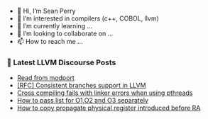 - 👋 Hi, I’m Sean Perry
- 👀 I’m interested in compilers (c++, COBOL, llvm)
- 🌱 I’m currently learning ...
- 💞️ I’m looking to collaborate on ...
- 📫 How to reach me ...

<!---
s66perry/s66perry is a ✨ special ✨ repository because its `README.md` (this file) appears on your GitHub profile.
You can click the Preview link to take a look at your changes.
--->
### 📕 Latest LLVM Discourse Posts

<!-- DISCOURSE-LLVM:START -->
- [Read from modport](https://discourse.llvm.org/t/read-from-modport/74927#post_1)
- [[RFC] Consistent branches support in LLVM](https://discourse.llvm.org/t/rfc-consistent-branches-support-in-llvm/74889#post_4)
- [Cross compiling fails with linker errors when using pthreads](https://discourse.llvm.org/t/cross-compiling-fails-with-linker-errors-when-using-pthreads/74926#post_1)
- [How to pass list for O1,O2 and O3 separately](https://discourse.llvm.org/t/how-to-pass-list-for-o1-o2-and-o3-separately/74925#post_2)
- [How to copy propagate physical register introduced before RA](https://discourse.llvm.org/t/how-to-copy-propagate-physical-register-introduced-before-ra/74828#post_2)
<!-- DISCOURSE-LLVM:END -->
